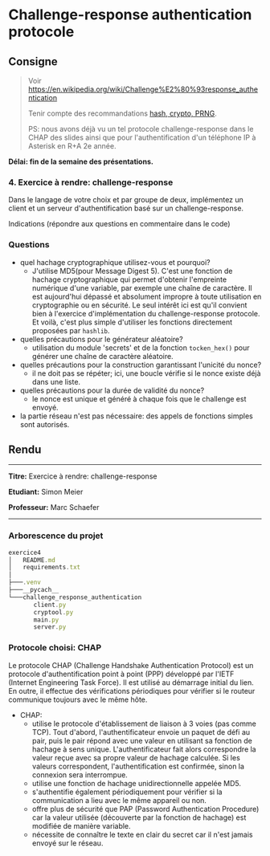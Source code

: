 
# Challenge-response authentication protocole

## Consigne

> Voir <https://en.wikipedia.org/wiki/Challenge%E2%80%93response_authentication>
>
> Tenir compte des recommandations [hash, crypto, PRNG](02_Authentification/autres/nma-hash-crypt-PRNG-recommandations.pdf).
>
> PS: nous avons déjà vu un tel protocole challenge-response dans le CHAP des slides ainsi que pour l'authentification d'un téléphone IP à Asterisk en R+A 2e année.

**Délai: fin de la semaine des présentations.**

### 4. Exercice à rendre: challenge-response

Dans le langage de votre choix et par groupe de deux, implémentez un client et un serveur d'authentification basé sur un challenge-response.

Indications (répondre aux questions en commentaire dans le code)

### Questions

* quel hachage cryptographique utilisez-vous et pourquoi?
  * J'utilise MD5(pour Message Digest 5). C'est une fonction de hachage cryptographique qui permet d'obtenir l'empreinte numérique d'une variable, par exemple une chaîne de caractère. Il est aujourd'hui dépassé et absolument impropre à toute utilisation en cryptographie ou en sécurité. Le seul intérêt ici est qu'il convient bien à l'exercice d'implémentation du challenge-response protocole. Et voilà, c'est plus simple d'utiliser les fonctions directement proposées par `hashlib`.
* quelles précautions pour le générateur aléatoire?
  * utilisation du module 'secrets' et de la fonction `tocken_hex()` pour générer une chaîne de caractère aléatoire.
* quelles précautions pour la construction garantissant l'unicité du nonce?
  * il ne doit pas se répéter; ici, une boucle vérifie si le nonce existe déjà dans une liste.
* quelles précautions pour la durée de validité du nonce?
  * le nonce est unique et généré à chaque fois que le challenge est envoyé.
* la partie réseau n'est pas nécessaire: des appels de fonctions simples sont autorisés.

## Rendu

---

**Titre:** Exercice à rendre: challenge-response

**Etudiant:** Simon Meier

**Professeur:** Marc Schaefer

---

### Arborescence du projet

```typescript
exercice4
│   README.md
│   requirements.txt
│
├───.venv
├───__pycach__
└───challenge_response_authentication
       client.py
       cryptool.py
       main.py
       server.py
```

### Protocole choisi: CHAP

Le protocole CHAP (Challenge Handshake Authentication Protocol) est un protocole d'authentification point à point (PPP) développé par l'IETF (Internet Engineering Task Force). Il est utilisé au démarrage initial du lien. En outre, il effectue des vérifications périodiques pour vérifier si le routeur communique toujours avec le même hôte.

* CHAP:
  * utilise le protocole d'établissement de liaison à 3 voies (pas comme TCP). Tout d'abord, l'authentificateur envoie un paquet de défi au pair, puis le pair répond avec une valeur en utilisant sa fonction de hachage à sens unique. L'authentificateur fait alors correspondre la valeur reçue avec sa propre valeur de hachage calculée. Si les valeurs correspondent, l'authentification est confirmée, sinon la connexion sera interrompue.
  * utilise une fonction de hachage unidirectionnelle appelée MD5.
  * s'authentifie également périodiquement pour vérifier si la communication a lieu avec le même appareil ou non.
  * offre plus de sécurité que PAP (Password Authentication Procedure) car la valeur utilisée (découverte par la fonction de hachage) est modifiée de manière variable.
  * nécessite de connaître le texte en clair du secret car il n'est jamais envoyé sur le réseau.
